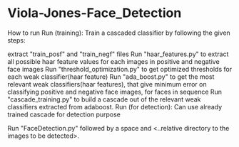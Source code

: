 # Viola-Jones-Face_Detection

How to run
Run (training): Train a cascaded classifier by following the given steps:

extract "train_posf" and "train_negf" files
Run "haar_features.py" to extract all possible haar feature values for each images in positive and negative face images
Run "threshold_optimization.py" to get optimized thresholds for each weak classifier(haar feature)
Run "ada_boost.py" to get the most relevant weak classifiers(haar features), that give minimum error on classifying positive and negative face images, for faces in sequence
Run "cascade_training.py" to build a cascade out of the relevant weak classifiers extracted from adaboost.
Run (for detection): Can use already trained cascade for detection purpose

Run "FaceDetection.py" followed by a space and <..relative directory to the images to be detected>.
